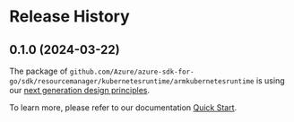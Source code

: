 # Release History

## 0.1.0 (2024-03-22)

The package of `github.com/Azure/azure-sdk-for-go/sdk/resourcemanager/kubernetesruntime/armkubernetesruntime` is using our [next generation design principles](https://azure.github.io/azure-sdk/general_introduction.html).

To learn more, please refer to our documentation [Quick Start](https://aka.ms/azsdk/go/mgmt).